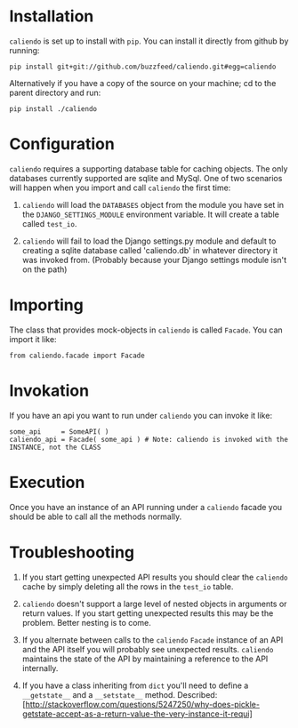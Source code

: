 

# Installation

`caliendo` is set up to install with `pip`. You can install it directly from github by running:

    pip install git+git://github.com/buzzfeed/caliendo.git#egg=caliendo

Alternatively if you have a copy of the source on your machine; cd to the parent directory and run:

    pip install ./caliendo

# Configuration

`caliendo` requires a supporting database table for caching objects. The only databases currently supported are sqlite and MySql. One of two scenarios will happen when you import and call `caliendo` the first time:

1. `caliendo` will load the `DATABASES` object from the module you have set in the `DJANGO_SETTINGS_MODULE` environment variable. It will create a table called `test_io`.

2. `caliendo` will fail to load the Django settings.py module and default to creating a sqlite database called 'caliendo.db' in whatever directory it was invoked from. (Probably because your Django settings module isn't on the path) 

# Importing

The class that provides mock-objects in `caliendo` is called `Facade`. You can import it like:

    from caliendo.facade import Facade

# Invokation 

If you have an api you want to run under `caliendo` you can invoke it like:

    some_api     = SomeAPI( )
    caliendo_api = Facade( some_api ) # Note: caliendo is invoked with the INSTANCE, not the CLASS

# Execution

Once you have an instance of an API running under a `caliendo` facade you should be able to call all the methods normally.

# Troubleshooting

1. If you start getting unexpected API results you should clear the `caliendo` cache by simply deleting all the rows in the `test_io` table. 

2. `caliendo` doesn't support a large level of nested objects in arguments or return values. If you start getting unexpected results this may be the problem. Better nesting is to come.

3. If you alternate between calls to the `caliendo` `Facade` instance of an API and the API itself you will probably see unexpected results. `caliendo` maintains the state of the API by maintaining a reference to the API internally.

4. If you have a class inheriting from `dict` you'll need to define a `__getstate__` and a `__setstate__` method. Described: [http://stackoverflow.com/questions/5247250/why-does-pickle-getstate-accept-as-a-return-value-the-very-instance-it-requi]
